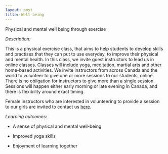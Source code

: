 ```yaml
---
layout: post
title: Well-being
---
```


Physical and mental well being through exercise

*Description:*

This is a physical exercise class, that aims to help students to develop skills and practises that they can put to use everyday, to improve their physical and mental health. In this class, we invite guest instructors to lead us in online classes. Classes will include yoga, meditation, martial arts and other home-based activities. We invite instructors from across Canada and the world to volunteer to give one or more sessions to our students, online. There is no obligation for instructors to give more than a single session. Sessions will happen either early morning or late evening in Canada, and there is flexibility around exact timing.

Female instructors who are interested in volunteering to provide a session to our girls are invited to contact us <a href="mailto:amireson@gmail.com">here</a>.

*Learning outcomes:*

* A sense of physical and mental well-being

* Improved yoga skills

* Enjoyment of learning together

